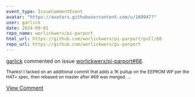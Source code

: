 ```yaml
---
event_type: IssueCommentEvent
avatar: "https://avatars.githubusercontent.com/u/169947?"
user: garlick
date: 2024-09-01
repo_name: worlickwerx/pi-parport
html_url: https://github.com/worlickwerx/pi-parport/pull/68
repo_url: https://github.com/worlickwerx/pi-parport
---
```


<a href='https://github.com/garlick' target='_blank'>garlick</a> commented on issue <a href='https://github.com/worlickwerx/pi-parport/pull/68' target='_blank'>worlickwerx/pi-parport#68</a>.

<small>Thanks!  I tacked on an additional commit that adds a 1K pullup on the EEPROM WP per the HAT+ spec, then rebased on master after #69 was merged....</small>

<a href='https://github.com/worlickwerx/pi-parport/pull/68' target='_blank'>View Comment</a>
